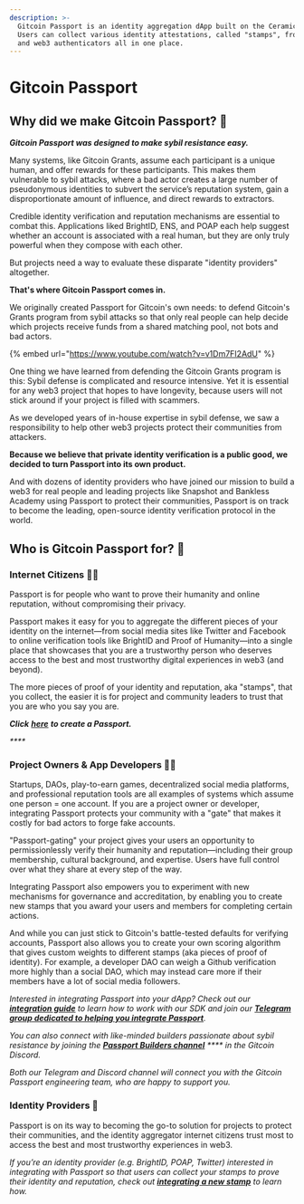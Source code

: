 ```yaml
---
description: >-
  Gitcoin Passport is an identity aggregation dApp built on the Ceramic Network.
  Users can collect various identity attestations, called "stamps", from web2
  and web3 authenticators all in one place.
---
```


# Gitcoin Passport

## Why did we make Gitcoin Passport? 🛂

_**Gitcoin Passport was designed to make sybil resistance easy.**_

Many systems, like Gitcoin Grants, assume each participant is a unique human, and offer rewards for these participants. This makes them vulnerable to sybil attacks, where a bad actor creates a large number of pseudonymous identities to subvert the service’s reputation system, gain a disproportionate amount of influence, and direct rewards to extractors.

Credible identity verification and reputation mechanisms are essential to combat this. Applications liked BrightID, ENS, and POAP each help suggest whether an account is associated with a real human, but they are only truly powerful when they compose with each other.

But projects need a way to evaluate these disparate "identity providers" altogether.

**That's where Gitcoin Passport comes in.**

We originally created Passport for Gitcoin's own needs: to defend Gitcoin's Grants program from sybil attacks so that only real people can help decide which projects receive funds from a shared matching pool, not bots and bad actors.

{% embed url="https://www.youtube.com/watch?v=v1Dm7FI2AdU" %}

One thing we have learned from defending the Gitcoin Grants program is this: Sybil defense is complicated and resource intensive. Yet it is essential for any web3 project that hopes to have longevity, because users will not stick around if your project is filled with scammers.

As we developed years of in-house expertise in sybil defense, we saw a responsibility to help other web3 projects protect their communities from attackers.

**Because we believe that private identity verification is a public good, we decided to turn Passport into its own product.**

And with dozens of identity providers who have joined our mission to build a web3 for real people and leading projects like Snapshot and Bankless Academy using Passport to protect their communities, Passport is on track to become the leading, open-source identity verification protocol in the world.



## Who is Gitcoin Passport for? 🤔

### Internet Citizens 🙋🏽

Passport is for people who want to prove their humanity and online reputation, without compromising their privacy.

Passport makes it easy for you to aggregate the different pieces of your identity on the internet—from social media sites like Twitter and Facebook to online verification tools like BrightID and Proof of Humanity—into a single place that showcases that you are a trustworthy person who deserves access to the best and most trustworthy digital experiences in web3 (and beyond).

The more pieces of proof of your identity and reputation, aka "stamps", that you collect, the easier it is for project and community leaders to trust that you are who you say you are.

_**Click**_ [_**here**_](https://passport.gitcoin.co/) _**to create a Passport.**_

_****_

### Project Owners & App Developers 🧑‍💻

Startups, DAOs, play-to-earn games, decentralized social media platforms, and professional reputation tools are all examples of systems which assume one person = one account. If you are a project owner or developer, integrating Passport protects your community with a "gate" that makes it costly for bad actors to forge fake accounts.

"Passport-gating" your project gives your users an opportunity to permissionlessly verify their humanity and reputation—including their group membership, cultural background, and expertise. Users have full control over what they share at every step of the way.

Integrating Passport also empowers you to experiment with new mechanisms for governance and accreditation, by enabling you to create new stamps that you award your users and members for completing certain actions.

And while you can just stick to Gitcoin's battle-tested defaults for verifying accounts, Passport also allows you to create your own scoring algorithm that gives custom weights to different stamps (aka pieces of proof of identity). For example, a developer DAO can weigh a Github verification more highly than a social DAO, which may instead care more if their members have a lot of social media followers.

_Interested in integrating Passport into your dApp? Check out our_ [_**integration guide**_](gitcoin-passport-sdk/integrating-passport-in-your-dapp.md) _to learn how to work with our SDK and join our_ [_**Telegram group dedicated to helping you integrate Passport**_](https://t.me/+2ILnaexYeEI0MWUx)_._

_You can also connect with like-minded builders passionate about sybil resistance by joining the_ [_**Passport Builders channel**_](https://discord.gg/gitcoin) _**** in the Gitcoin Discord._

_Both our Telegram and Discord channel will connect you with the Gitcoin Passport engineering team, who are happy to support you._



### Identity Providers 🪪

Passport is on its way to becoming the go-to solution for projects to protect their communities, and the identity aggregator internet citizens trust most to access the best and most trustworthy experiences in web3.

_If you’re an identity provider (e.g. BrightID, POAP, Twitter) interested in integrating with Passport so that users can collect your stamps to prove their identity and reputation, check out_ [_**integrating a new stamp**_](gitcoin-passport-sdk/integrating-a-new-stamp.md) _to learn how._&#x20;

###

